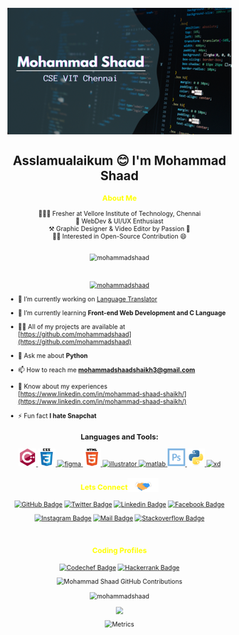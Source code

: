 <!-- README FILE CODE -->  


<!-- WAVING HAND WITH Asslamualaikum  -->
[![MastHead](https://github.com/mohammadshaad/mohammadshaad/blob/main/img/intro.png)](https://www.youtube.com/c/TRANQUILITY_INDIA)

<h1 align="center">Asslamualaikum 😊  I'm Mohammad Shaad</h1>



<!--ABOUT ME  -->
<h3 align="center" style="color:yellow;" >About Me</h3>  
 <div align="center">
 👨🏻‍🎓 Fresher at Vellore Institute of Technology, Chennai
<br>🤖 WebDev & UI/UX Enthusiast
<br>⚒️ Graphic Designer & Video Editor by Passion 💜
<br>👨‍💻 Interested in Open-Source Contribution 😄
 </div>


<br>

<!-- PROFIELS VIEW  -->
<p align="center"> <img src="https://komarev.com/ghpvc/?username=mohammadshaad&label=Profile%20views&color=0e75b6&style=flat" alt="mohammadshaad" /> </p>

<br>

<!-- TROPHIES -->
<p align="center"> <a href="https://github.com/ryo-ma/github-profile-trophy"><img src="https://github-profile-trophy.vercel.app/?username=mohammadshaad" alt="mohammadshaad" /></a> </p>



<!-- SKILLS AND CURRENT WORKING  -->
- 🔭 I’m currently working on [Language Translator](https://github.com/mohammadshaad/Language-Translator)

- 🌱 I’m currently learning **Front-end Web Development and C Language**

- 👨‍💻 All of my projects are available at [https://github.com/mohammadshaad](https://github.com/mohammadshaad)

- 💬 Ask me about **Python**

- 📫 How to reach me **mohammadshaadshaikh3@gmail.com**

- 📄 Know about my experiences [https://www.linkedin.com/in/mohammad-shaad-shaikh/](https://www.linkedin.com/in/mohammad-shaad-shaikh/)

- ⚡ Fun fact **I hate Snapchat**



<!-- LANGUAGES AND TOOL BADGES -->

<h3 align="center">Languages and Tools:</h3>
<p align="center"> <a href="https://www.w3schools.com/cpp/" target="_blank" rel="noreferrer"> <img src="https://raw.githubusercontent.com/devicons/devicon/master/icons/cplusplus/cplusplus-original.svg" alt="cplusplus" width="40" height="40"/> </a> <a href="https://www.w3schools.com/css/" target="_blank" rel="noreferrer"> <img src="https://raw.githubusercontent.com/devicons/devicon/master/icons/css3/css3-original-wordmark.svg" alt="css3" width="40" height="40"/> </a> <a href="https://www.figma.com/" target="_blank" rel="noreferrer"> <img src="https://www.vectorlogo.zone/logos/figma/figma-icon.svg" alt="figma" width="40" height="40"/> </a> <a href="https://www.w3.org/html/" target="_blank" rel="noreferrer"> <img src="https://raw.githubusercontent.com/devicons/devicon/master/icons/html5/html5-original-wordmark.svg" alt="html5" width="40" height="40"/> </a> <a href="https://www.adobe.com/in/products/illustrator.html" target="_blank" rel="noreferrer"> <img src="https://www.vectorlogo.zone/logos/adobe_illustrator/adobe_illustrator-icon.svg" alt="illustrator" width="40" height="40"/> </a> <a href="https://www.mathworks.com/" target="_blank" rel="noreferrer"> <img src="https://upload.wikimedia.org/wikipedia/commons/2/21/Matlab_Logo.png" alt="matlab" width="40" height="40"/> </a> <a href="https://www.photoshop.com/en" target="_blank" rel="noreferrer"> <img src="https://raw.githubusercontent.com/devicons/devicon/master/icons/photoshop/photoshop-line.svg" alt="photoshop" width="40" height="40"/> </a> <a href="https://www.python.org" target="_blank" rel="noreferrer"> <img src="https://raw.githubusercontent.com/devicons/devicon/master/icons/python/python-original.svg" alt="python" width="40" height="40"/> </a> <a href="https://www.adobe.com/products/xd.html" target="_blank" rel="noreferrer"> <img src="https://cdn.worldvectorlogo.com/logos/adobe-xd.svg" alt="xd" width="40" height="40"/> </a> </p>


<!-- SOCAL MEDIA HANDLES -->

<h3 align="center" style="color:yellow;margin-bottom: 20px;" >Lets Connect<img src="https://github.com/mohammadshaad/mohammadshaad/blob/main/img/handshake.gif" height="32px" style="margin-bottom: -5px;"  > </h3>  
<div align="center" >

 
 
 <!-- LANGUAGES AND TOOL BADGES -->
 
[![GitHub Badge](https://img.shields.io/badge/-GitHub-black?style=flat&labelColor=white&logo=github&logoColor=black)](https://github.com/mohammadshaad)
[![Twitter Badge](https://img.shields.io/badge/-Twitter-1ca0f1?style=flat&labelColor=white&logo=twitter&logoColor=1ca0f1&link=https://twitter.com/HariketSheth)](https://twitter.com/MohammadShaadSk)
[![Linkedin Badge](https://img.shields.io/badge/-Linkedin-0e76a8?style=flat&labelColor=white&logo=linkedin&logoColor=0e76a8)](https://www.linkedin.com/in/mohammad-shaad-shaikh)
[![Facebook Badge](https://img.shields.io/badge/-Facebook-blue?style=flat&labelColor=white&logo=facebook&logoColor=blue)](https://www.facebook.com/officialshaad)
<br>

[![Instagram Badge](https://img.shields.io/badge/-Instagram-e84393?style=flat&labelColor=white&logo=instagram&logoColor=e84393)](https://www.instagram.com/ig.shaad/)
[![Mail Badge](https://img.shields.io/badge/-Gmail-c0392b?style=flat&labelColor=white&logo=gmail&logoColor=c0392b)](mailto:mohammadshaadshaikh3@gmail.com)
[![Stackoverflow Badge](https://img.shields.io/badge/-Stackoverflow-orange?style=flat&labelColor=white&logo=stackoverflow&logoColor=orange)](https://stackoverflow.com/users/17199252/mohammad-shaad-shaikh)

</p>
<br/>

<!-- CODING PROFILES -->

<h3 align="center" style="color:yellow;margin-bottom: 20px;" >Coding Profiles</h3>  
<div align="center" >
 
[![Codechef Badge](https://img.shields.io/badge/Codechef-5B4638?style=flat&logo=CodeChef&logoColor=white)](https://www.codechef.com/users/mohammadshaad)
[![Hackerrank Badge](https://img.shields.io/badge/HackerRank-2EC866?style=flat&logo=HackerRank&logoColor=white)](https://www.hackerrank.com/mohammadshaad)

 
<div align="center">
 
<!-- GitHub Contributions -->
 
![Mohammad Shaad GitHub Contributions](https://github-readme-streak-stats.herokuapp.com/?&theme=dracula&user=mohammadshaad)
<br>
 
<p><img align="center" src="https://github-readme-stats.vercel.app/api/top-langs?username=mohammadshaad&show_icons=true&title_color=ffffff&icon_color=bb2acf&text_color=daf7dc&bg_color=151515&locale=en&layout=compact" alt="mohammadshaad" /></p>

<img align = "center" src="https://github-readme-stats.vercel.app/api?username=mohammadshaad&&show_icons=true&title_color=ffffff&icon_color=bb2acf&text_color=daf7dc&bg_color=151515">
 
</p>
 
![Metrics](https://metrics.lecoq.io/mohammadshaad?template=classic&isocalendar=1&languages=1&introduction=1&gists=1&followup=1&lines=1&achievements=1&pagespeed=1&tweets=1&stackoverflow=1&isocalendar.duration=half-year&languages.limit=8&languages.sections=most-used&languages.colors=github&languages.threshold=0%25&languages.indepth=false&languages.categories=markup%2C%20programming&languages.recent.categories=markup%2C%20programming&languages.recent.load=300&languages.recent.days=14&introduction.title=true&followup.sections=repositories&achievements.threshold=C&achievements.secrets=true&achievements.display=compact&achievements.limit=0&pagespeed.url=.user.website&pagespeed.detailed=false&pagespeed.screenshot=false&tweets.attachments=false&tweets.limit=2&tweets.user=.user.twitter&stackoverflow.user=14498035&stackoverflow.sections=answers-top%2C%20questions-recent&stackoverflow.limit=2&stackoverflow.lines=4&stackoverflow.lines.snippet=2&config.timezone=Asia%2FCalcutta)
